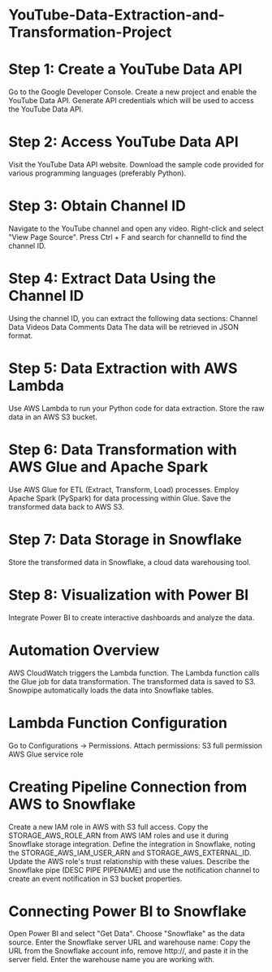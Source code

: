 # YouTube-Data-Extraction-and-Transformation-Project

# Step 1: Create a YouTube Data API
Go to the Google Developer Console.
Create a new project and enable the YouTube Data API.
Generate API credentials which will be used to access the YouTube Data API.
# Step 2: Access YouTube Data API
Visit the YouTube Data API website.
Download the sample code provided for various programming languages (preferably Python).
# Step 3: Obtain Channel ID
Navigate to the YouTube channel and open any video.
Right-click and select "View Page Source".
Press Ctrl + F and search for channelId to find the channel ID.
# Step 4: Extract Data Using the Channel ID
Using the channel ID, you can extract the following data sections:
Channel Data
Videos Data
Comments Data
The data will be retrieved in JSON format.

# Step 5: Data Extraction with AWS Lambda
Use AWS Lambda to run your Python code for data extraction.
Store the raw data in an AWS S3 bucket.
# Step 6: Data Transformation with AWS Glue and Apache Spark
Use AWS Glue for ETL (Extract, Transform, Load) processes.
Employ Apache Spark (PySpark) for data processing within Glue.
Save the transformed data back to AWS S3.
# Step 7: Data Storage in Snowflake
Store the transformed data in Snowflake, a cloud data warehousing tool.
# Step 8: Visualization with Power BI
Integrate Power BI to create interactive dashboards and analyze the data.
# Automation Overview
AWS CloudWatch triggers the Lambda function.
The Lambda function calls the Glue job for data transformation.
The transformed data is saved to S3.
Snowpipe automatically loads the data into Snowflake tables.

# Lambda Function Configuration
Go to Configurations → Permissions.
Attach permissions:
S3 full permission
AWS Glue service role


# Creating Pipeline Connection from AWS to Snowflake
Create a new IAM role in AWS with S3 full access.
Copy the STORAGE_AWS_ROLE_ARN from AWS IAM roles and use it during Snowflake storage integration.
Define the integration in Snowflake, noting the STORAGE_AWS_IAM_USER_ARN and STORAGE_AWS_EXTERNAL_ID.
Update the AWS role's trust relationship with these values.
Describe the Snowflake pipe (DESC PIPE PIPENAME) and use the notification channel to create an event notification in S3 bucket properties.


# Connecting Power BI to Snowflake
Open Power BI and select "Get Data".
Choose "Snowflake" as the data source.
Enter the Snowflake server URL and warehouse name:
Copy the URL from the Snowflake account info, remove http://, and paste it in the server field.
Enter the warehouse name you are working with.
